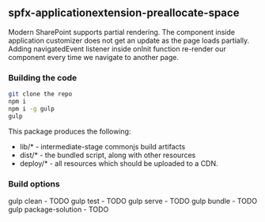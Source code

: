## spfx-applicationextension-preallocate-space

Modern SharePoint supports partial rendering. The component inside application customizer does not get an update as the page loads partially. Adding navigatedEvent listener inside onInit function re-render our component every time we navigate to another page.

### Building the code

```bash
git clone the repo
npm i
npm i -g gulp
gulp
```

This package produces the following:

* lib/* - intermediate-stage commonjs build artifacts
* dist/* - the bundled script, along with other resources
* deploy/* - all resources which should be uploaded to a CDN.

### Build options

gulp clean - TODO
gulp test - TODO
gulp serve - TODO
gulp bundle - TODO
gulp package-solution - TODO
